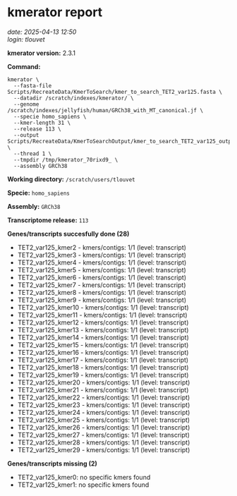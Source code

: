 # kmerator report
*date: 2025-04-13 12:50*  
*login: tlouvet*

**kmerator version:** 2.3.1

**Command:**

```
kmerator \
  --fasta-file Scripts/RecreateData/KmerToSearch/kmer_to_search_TET2_var125.fasta \
  --datadir /scratch/indexes/kmerator/ \
  --genome /scratch/indexes/jellyfish/human/GRCh38_with_MT_canonical.jf \
  --specie homo_sapiens \
  --kmer-length 31 \
  --release 113 \
  --output Scripts/RecreateData/KmerToSearchOutput/kmer_to_search_TET2_var125_output \
  --thread 1 \
  --tmpdir /tmp/kmerator_70rixd9_ \
  --assembly GRCh38
```

**Working directory:** `/scratch/users/tlouvet`

**Specie:** `homo_sapiens`

**Assembly:** `GRCh38`

**Transcriptome release:** `113`

**Genes/transcripts succesfully done (28)**

- TET2_var125_kmer2 - kmers/contigs: 1/1 (level: transcript)
- TET2_var125_kmer3 - kmers/contigs: 1/1 (level: transcript)
- TET2_var125_kmer4 - kmers/contigs: 1/1 (level: transcript)
- TET2_var125_kmer5 - kmers/contigs: 1/1 (level: transcript)
- TET2_var125_kmer6 - kmers/contigs: 1/1 (level: transcript)
- TET2_var125_kmer7 - kmers/contigs: 1/1 (level: transcript)
- TET2_var125_kmer8 - kmers/contigs: 1/1 (level: transcript)
- TET2_var125_kmer9 - kmers/contigs: 1/1 (level: transcript)
- TET2_var125_kmer10 - kmers/contigs: 1/1 (level: transcript)
- TET2_var125_kmer11 - kmers/contigs: 1/1 (level: transcript)
- TET2_var125_kmer12 - kmers/contigs: 1/1 (level: transcript)
- TET2_var125_kmer13 - kmers/contigs: 1/1 (level: transcript)
- TET2_var125_kmer14 - kmers/contigs: 1/1 (level: transcript)
- TET2_var125_kmer15 - kmers/contigs: 1/1 (level: transcript)
- TET2_var125_kmer16 - kmers/contigs: 1/1 (level: transcript)
- TET2_var125_kmer17 - kmers/contigs: 1/1 (level: transcript)
- TET2_var125_kmer18 - kmers/contigs: 1/1 (level: transcript)
- TET2_var125_kmer19 - kmers/contigs: 1/1 (level: transcript)
- TET2_var125_kmer20 - kmers/contigs: 1/1 (level: transcript)
- TET2_var125_kmer21 - kmers/contigs: 1/1 (level: transcript)
- TET2_var125_kmer22 - kmers/contigs: 1/1 (level: transcript)
- TET2_var125_kmer23 - kmers/contigs: 1/1 (level: transcript)
- TET2_var125_kmer24 - kmers/contigs: 1/1 (level: transcript)
- TET2_var125_kmer25 - kmers/contigs: 1/1 (level: transcript)
- TET2_var125_kmer26 - kmers/contigs: 1/1 (level: transcript)
- TET2_var125_kmer27 - kmers/contigs: 1/1 (level: transcript)
- TET2_var125_kmer28 - kmers/contigs: 1/1 (level: transcript)
- TET2_var125_kmer29 - kmers/contigs: 1/1 (level: transcript)


**Genes/transcripts missing (2)**

- TET2_var125_kmer0: no specific kmers found
- TET2_var125_kmer1: no specific kmers found
